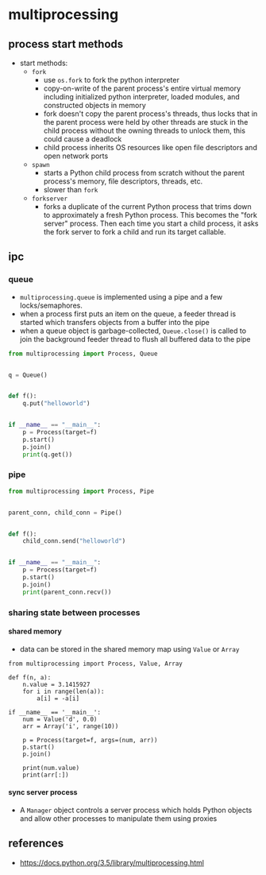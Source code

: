 # multiprocessing

## process start methods
* start methods:
    * `fork`
        * use `os.fork` to fork the python interpreter
        * copy-on-write of the parent process's entire virtual memory including initialized python interpreter, loaded modules, and constructed objects in memory
        * fork doesn't copy the parent process's threads, thus locks that in the parent process were held by other threads are stuck in the child process without the owning threads to unlock them, this could cause a deadlock
        * child process inherits OS resources like open file descriptors and open network ports
    * `spawn`
        * starts a Python child process from scratch without the parent process's memory, file descriptors, threads, etc.
        * slower than `fork`
    * `forkserver`
        * forks a duplicate of the current Python process that trims down to approximately a fresh Python process. This becomes the "fork server" process. Then each time you start a child process, it asks the fork server to fork a child and run its target callable.

## ipc
### queue
* `multiprocessing.queue` is implemented using a pipe and a few locks/semaphores.
* when a process first puts an item on the queue, a feeder thread is started which transfers objects from a buffer into the pipe
* when a queue object is garbage-collected, `Queue.close()` is called to join the background feeder thread to flush all buffered data to the pipe
```python
from multiprocessing import Process, Queue


q = Queue()


def f():
    q.put("helloworld")


if __name__ == "__main__":
    p = Process(target=f)
    p.start()
    p.join()
    print(q.get())

```
### pipe
```python
from multiprocessing import Process, Pipe


parent_conn, child_conn = Pipe()


def f():
    child_conn.send("helloworld")


if __name__ == "__main__":
    p = Process(target=f)
    p.start()
    p.join()
    print(parent_conn.recv())

```

### sharing state between processes

#### shared memory
* data can be stored in the shared memory map using `Value` or `Array`
```
from multiprocessing import Process, Value, Array

def f(n, a):
    n.value = 3.1415927
    for i in range(len(a)):
        a[i] = -a[i]

if __name__ == '__main__':
    num = Value('d', 0.0)
    arr = Array('i', range(10))

    p = Process(target=f, args=(num, arr))
    p.start()
    p.join()

    print(num.value)
    print(arr[:])
```

#### sync server process
* A `Manager` object controls a server process which holds Python objects and allow other processes to manipulate them using proxies

## references
* https://docs.python.org/3.5/library/multiprocessing.html
